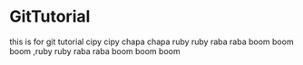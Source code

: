 # GitTutorial
this is for git tutorial
cipy cipy chapa chapa ruby ruby raba raba boom boom  boom ,ruby ruby raba raba boom boom boom
